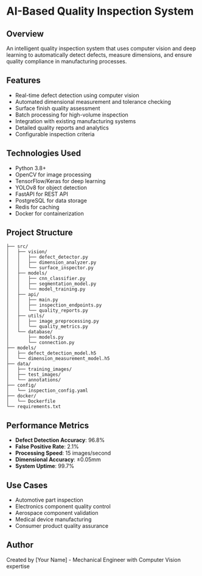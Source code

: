 # AI-Based Quality Inspection System

## Overview
An intelligent quality inspection system that uses computer vision and deep learning to automatically detect defects, measure dimensions, and ensure quality compliance in manufacturing processes.

## Features
- Real-time defect detection using computer vision
- Automated dimensional measurement and tolerance checking
- Surface finish quality assessment
- Batch processing for high-volume inspection
- Integration with existing manufacturing systems
- Detailed quality reports and analytics
- Configurable inspection criteria

## Technologies Used
- Python 3.8+
- OpenCV for image processing
- TensorFlow/Keras for deep learning
- YOLOv8 for object detection
- FastAPI for REST API
- PostgreSQL for data storage
- Redis for caching
- Docker for containerization

## Project Structure
```
├── src/
│   ├── vision/
│   │   ├── defect_detector.py
│   │   ├── dimension_analyzer.py
│   │   └── surface_inspector.py
│   ├── models/
│   │   ├── cnn_classifier.py
│   │   ├── segmentation_model.py
│   │   └── model_training.py
│   ├── api/
│   │   ├── main.py
│   │   ├── inspection_endpoints.py
│   │   └── quality_reports.py
│   ├── utils/
│   │   ├── image_preprocessing.py
│   │   └── quality_metrics.py
│   └── database/
│       ├── models.py
│       └── connection.py
├── models/
│   ├── defect_detection_model.h5
│   └── dimension_measurement_model.h5
├── data/
│   ├── training_images/
│   ├── test_images/
│   └── annotations/
├── config/
│   └── inspection_config.yaml
├── docker/
│   └── Dockerfile
└── requirements.txt
```

## Performance Metrics
- **Defect Detection Accuracy**: 96.8%
- **False Positive Rate**: 2.1%
- **Processing Speed**: 15 images/second
- **Dimensional Accuracy**: ±0.05mm
- **System Uptime**: 99.7%

## Use Cases
- Automotive part inspection
- Electronics component quality control
- Aerospace component validation
- Medical device manufacturing
- Consumer product quality assurance

## Author
Created by [Your Name] - Mechanical Engineer with Computer Vision expertise
